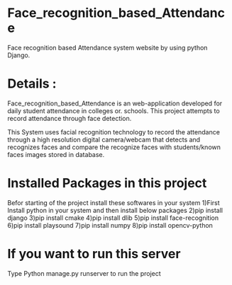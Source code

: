 # Face_recognition_based_Attendance
Face recognition based Attendance system website by using python Django.

 # Details :
Face_recognition_based_Attendance is an web-application developed for daily student attendance in colleges or. schools. This project attempts to record attendance through face detection.

This System uses facial recognition technology to record the attendance through a high resolution digital camera/webcam that detects and recognizes faces and compare the recognize faces with students/known faces images stored in database.


# Installed Packages in this project
Befor starting of the project install these softwares  in your system
1)First Install python in your system and then install below packages
2)pip install django 
3)pip install cmake
4)pip install dlib
5)pip install face-recognition 
6)pip install playsound 
7)pip install numpy
8)pip install opencv-python


# If you want to run this server
Type Python manage.py runserver to run the project
